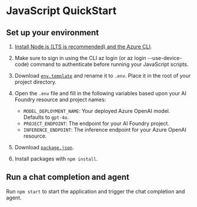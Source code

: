 # JavaScript QuickStart

## Set up your environment

1. [Install Node.js (LTS is recommended) and the Azure CLI](https://review.learn.microsoft.com/en-us/azure/ai-foundry/how-to/develop/install-cli-sdk?pivots=programming-language-javascript&branch=release-build-ai-foundry).

1. Make sure to sign in using the CLI az login (or az login --use-device-code) command to authenticate before running your JavaScript scripts.

1. Download [`env.template`](https://github.com/azure-ai-foundry/foundry-samples/blob/main/samples/microsoft/javascript/mslearn-resources/quickstart/env.template) and rename it to `.env`. Place it in the root of your project directory.
1. Open the `.env` file and fill in the following variables based upon your AI Foundry resource and project names:

   - `MODEL_DEPLOYMENT_NAME`: Your deployed Azure OpenAI model. Defaults to `gpt-4o`.
   - `PROJECT_ENDPOINT`: The endpoint for your AI Foundry project. 
   - `INFERENCE_ENDPOINT`: The inference endpoint for your Azure OpenAI resource.

1. Download [`package.json`](https://github.com/azure-ai-foundry/foundry-samples/blob/main/samples/microsoft/javascript/mslearn-resources/quickstart/package.json).

1. Install packages with `npm install`.

## Run a chat completion and agent

Run `npm start` to start the application and trigger the chat completion and agent.
